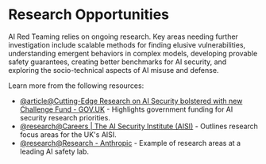 # Research Opportunities

AI Red Teaming relies on ongoing research. Key areas needing further investigation include scalable methods for finding elusive vulnerabilities, understanding emergent behaviors in complex models, developing provable safety guarantees, creating better benchmarks for AI security, and exploring the socio-technical aspects of AI misuse and defense.

Learn more from the following resources:

- [@article@Cutting-Edge Research on AI Security bolstered with new Challenge Fund - GOV.UK](https://www.gov.uk/government/news/cutting-edge-research-on-ai-security-bolstered-with-new-challenge-fund-to-ramp-up-public-trust-and-adoption) - Highlights government funding for AI security research priorities.
- [@research@Careers | The AI Security Institute (AISI)](https://www.aisi.gov.uk/careers) - Outlines research focus areas for the UK's AISI.
- [@research@Research - Anthropic](https://www.anthropic.com/research) - Example of research areas at a leading AI safety lab.
